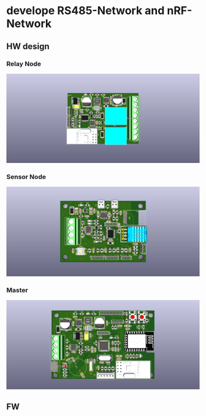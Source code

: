# develope RS485-Network and nRF-Network

## HW design

### Relay Node

![Relay-Node](/HW/assets/Relay-Node.png)

### Sensor Node

![Sensor-Node](/HW/assets/Sensor-Node.png)

### Master


![Master](/HW/assets/master-node.png)

## FW


